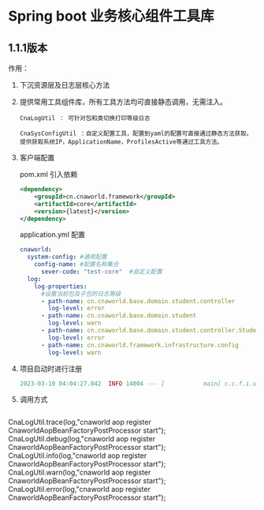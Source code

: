 # Spring boot 业务核心组件工具库
## 1.1.1版本 

作用：
1. 下沉资源层及日志层核心方法

2. 提供常用工具组件库，所有工具方法均可直接静态调用，无需注入。

   ```
   CnaLogUtil ： 可针对包和类切换打印等级日志
   
   CnaSysConfigUtil ：自定义配置工具，配置到yaml的配置可直接通过静态方法获取。提供获取系统IP，ApplicationName，ProfilesActive等通过工具方法。
   ```

3. 客户端配置

   pom.xml 引入依赖

   ```xml
   <dependency>
       <groupId>cn.cnaworld.framework</groupId>
       <artifactId>core</artifactId>
       <version>{latest}</version>
   </dependency>
   ```

   application.yml 配置

   ```yaml
   cnaworld:
     system-config: #通用配置
       config-name: #配置名称集合
         sever-code: "test-core"  #自定义配置
     log:
       log-properties:
         #设置当前包及子包的日志等级
         - path-name: cn.cnaworld.base.domain.student.controller
           log-level: error
         - path-name: cn.cnaworld.base.domain.student
           log-level: warn
         - path-name: cn.cnaworld.base.domain.student.controller.StudentController
           log-level: error
         - path-name: cn.cnaworld.framework.infrastructure.config
           log-level: warn
   ```

4. 项目启动时进行注册

   ```lua
   2023-03-10 04:04:27.042  INFO 14004 --- [           main] c.c.f.i.u.resources.CnaSysConfigUtil     : CnaSysConfigUtil  initialized ！
   ```

5. 调用方式

   ```java
CnaLogUtil.trace(log,"cnaworld aop register CnaworldAopBeanFactoryPostProcessor start");
CnaLogUtil.debug(log,"cnaworld aop register CnaworldAopBeanFactoryPostProcessor start");
CnaLogUtil.info(log,"cnaworld aop register CnaworldAopBeanFactoryPostProcessor start");
CnaLogUtil.warn(log,"cnaworld aop register CnaworldAopBeanFactoryPostProcessor start");
CnaLogUtil.error(log,"cnaworld aop register CnaworldAopBeanFactoryPostProcessor start");
   ```
